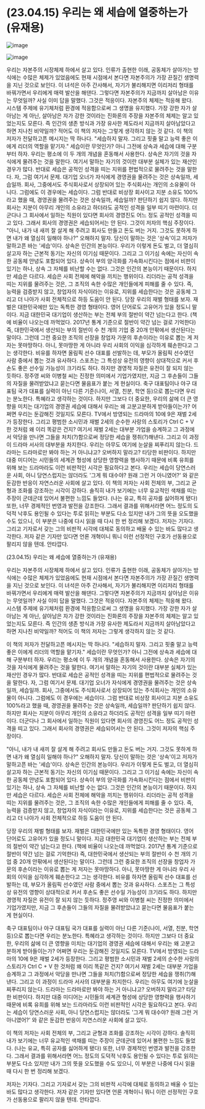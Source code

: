# (23.04.15) 우리는 왜 세습에 열중하는가 (유재용)

![image](https://postfiles.pstatic.net/MjAyNTA0MDRfMjg3/MDAxNzQzNzYxMDUwNzk5.55JUmGEluXavZIsk9NFnQ7qufgBT-DdIuYWHSWN9yfUg.0I54IrQi5Jh8--tzJVokwmaoiRNwCEgWFZtmAmPbKVAg.PNG/image.png?type=w773)

![image](https://postfiles.pstatic.net/MjAyNTA0MDRfMjg3/MDAxNzQzNzYxMDUwNzk5.55JUmGEluXavZIsk9NFnQ7qufgBT-DdIuYWHSWN9yfUg.0I54IrQi5Jh8--tzJVokwmaoiRNwCEgWFZtmAmPbKVAg.PNG/image.png?type=w773)

우리는 자본주의 시장체제 하에서 살고 있다. 인류가 출현한 이래, 공동체가 살아가는 방식에는 수많은 체제가 있었음에도 현재 시점에서 본다면 자본주의가 가장 끈질긴 생명력을 지닌 것으로 보인다. 이 녀석은 아주 간사해서, 자기가 불리해지면 이리저리 형태를 바꿔가면서 우리에게 매력 발산을 해댄다. 그렇다면 자본주의가 지금까지 살아남은 이유는 무엇일까? 사실 이미 답을 말했다. 그것은 적응이다. 자본주의 체제는 적응해 왔다. 시스템 주제에 유기체처럼 환경에 적응함으로써 그 생명을 유지했다. 가장 강한 자가 살아남는 게 아닌, 살아남은 자가 강한 것이라는 진화론의 주장을 자본주의 체제는 알고 있었는지도 모른다. 즉 인간의 생존 방식과 가장 유사한 제도라서 지금까지 살아남았다고 하면 지나친 비약일까? 적어도 이 책의 저자는 그렇게 생각하지 않는 것 같다.
이 책의 저자가 전달하고픈 메시지는 딱 하나다. "세습하지 말자. 그리고 핏줄 말고 능력 좋은 이에게 리더의 역할을 맡기자." 세습이란 무엇인가? 아니 그전에 상속과 세습에 대해 구분부터 하자. 우리는 평소에 이 두 개의 개념을 혼동해서 사용한다. 상속은 자기의 것을 자식에게 물려주는 것을 말한다. 여기서 말하는 자기의 것이란 대부분 실체가 있는 재산인 경우가 많다. 반대로 세습은 공적인 성격을 띠는 지위를 편법적으로 물려주는 것을 말한다. 자, 그럼 여기서 문제. 대기업 오너가 자식에게 경영권을 물려주는 것은 상속일까, 세습일까. 회사, 그중에서도 주식회사로서 상장되어 있는 주식회사는 개인의 소유물이 아니다. 그럼에도 이 경우에는 세습이다. 그럼 반대로 비상장 회사이고 지분 소유도 100%라고 했을 때, 경영권을 물려주는 것은 상속일까, 세습일까? 판단하기 쉽지 않다. 하지만 회사는 지분이 아무리 개인의 소유라고 하더라도 공적인 성격을 일부 띠기 마련이다. 더군다나 그 회사에서 일하는 직원이 있다면 회사의 경영진도 어느 정도 공적인 성격을 띠고 있다. 그래서 회사의 경영권은 세습되어서는 안 된다. 그것이 저자의 핵심 주장이다.
"아니, 내가 내 새끼 잘 살게 해 주려고 회사도 만들고 돈도 버는 거지. 그것도 못하게 하면 내가 왜 열심히 일해야 하나?" 오해하지 말자. 당신이 말하는 것은 '상속'이고 저자가 말하고픈 바는 '세습'이다. 상속은 인간의 본능이다. 우리가 이렇게 돈도 벌고, 더 열심히 살고자 하는 근본적 동기는 자신의 이기심 때문이다. 그리고 그 이기심 속에는 자신이 속한 공동체 안녕도 포함되어 있다. 상속이 부의 양극화를 가속화시킨다는 점에서 비판이 있기는 하나, 상속 그 자체를 비난할 수는 없다. 그것은 인간의 본능이기 때문이다. 하지만 세습은 다르다. 세습은 사회 전체에 해악을 끼치는 행위이다. 리더라는 공적 성격을 띠는 지위를 물려주는 것은, 그 조직의 속한 수많은 개인들에게 피해를 줄 수 있다. 즉, 능력을 검증받지 않고, 창업자의 자식이라는 이유로, 지위를 세습한다는 것은 공동체 그리고 더 나아가 사회 전체적으로 하등 도움이 안 된다.
당장 우리의 재벌 형태를 보자. 재벌은 대한민국에만 있는 독특한 경영 형태이다. 영어 단어로도 고유어가 있을 정도니 말이다. 지금 대한민국 대기업이 생산하는 부는 전체 부의 절반이 약간 넘는다고 한다. (책에 비율이 나오는데 까먹었다. 2017년 통계 기준으로 절반이 약간 넘는 걸로 기억한다) 즉, 대한민국에서 생산되는 부의 절반이 수 천 개의 기업 중 20개 안팎에서 생산된다는 말이다. 그런데 그런 중요한 조직의 선장을 창업자 가문의 후손이라는 이유로 뽑는 게 저자는 못마땅하다. 아니, 못마땅한 게 아니라 우리 사회의 이익을 심각하게 훼손한다고 그는 생각한다. 비유를 하자면 올림픽 선수 대표를 선발하는 데, 부모가 올림픽 선수였던 사람 중에서 뽑는 것과 유사하다. 스포츠는 그 특성상 유전의 영향이 상대적으로 커서 후손도 좋은 선수일 가능성이 크기라도 하다. 하지만 경영적 자질은 유전이 잘 되지 않는 듯하다. 정주영 씨와 이병철 씨는 진정한 의미에서 기업가였지만, 지금 그 후손들이 그들의 자질을 물려받았냐고 묻는다면 물음표가 붙는 게 현실이다.
축구 대표팀이나 야구 대표팀 국가 대표를 실력이 아닌 다른 기준(나이, 서열, 친분, 학연 등)으로 뽑는다면 우리는 분노한다. 특혜라고 생각하는 것이다. 하지만 그보다 더 중요한, 우리의 삶에 더 큰 영향을 미치는 대기업의 경영권 세습에 대해서 우리는 왜 고분고분하게 받아들이는가? 어쩌면 우리는 둔감해진 것일지도 모른다. TV에서 방영되는 드라마의 10에 9은 재벌 2세가 등장한다. 그리고 평범한 소시민과 재벌 2세의 순수한 사랑의 스토리가 Ctrl C + V 한 것처럼 왜 이리 똑같은 건지? 여기서 재벌 2세는 대부분 가업을 승계하고 그 과정에서 악당을 만나면 그들을 처치(?)함으로써 정당한 세습을 쟁취(?)해낸다. 그리고 이 과정이 드라마 서사의 대부분을 차지한다. 우리는 아무도 여기에 눈살을 찌푸리지 않는다. 드라마는 드라마로만 봐야 하는 거 아니냐고? 오버하지 말라고? 타당한 비판이다. 하지만 대중 미디어는 시민들의 세계관 형성에 상당한 영향력을 행사하기 때문에 비록 유희를 위해 보는 드라마라도 이런 비판적인 시각은 필요하다고 본다. 우리는 세습이 당연스러운 사회, 아니 당연스럽지는 않더라도 '그게 뭐 대수야? 원래 그런 거 아니였어?' 와 같은 둔감한 반응이 자연스러운 사회에 살고 있다.
이 책의 저자는 사회 전체의 부, 그리고 균형과 조화를 강조하는 시각이 강하다. 솔직히 내가 보기에는 너무 유교적인 색채를 띠는 주장이 군데군데 있어서 불편한 느낌도 들었다. (나는 유교, 특히 공자를 싫어하게 됐다) 또한, 너무 경제적인 번영과 발전을 강조한다. 그래서 결과를 위해서라면 어느 정도의 도덕적 낙후도 용인될 수 있다는 투로 읽히는 부분도 다소 있지만 내가 그의 뜻을 오도했을 수도 있으니, 이 부분은 나중에 다시 읽을 때 다시 한 번 정리해 보겠다.
저자는 기자다. 그리고 기자로서 갖는 그의 비판적 시각에 대체로 동의하고 배울 수 있는 바도 많다고 생각한다. 저자 같은 기자만 있다면 언론 개혁이니 뭐니 이런 선정적인 구호가 선동용으로 팔리지 않을 텐데. 안타깝다.

(23.04.15) 우리는 왜 세습에 열중하는가 (유재용)

우리는 자본주의 시장체제 하에서 살고 있다. 인류가 출현한 이래, 공동체가 살아가는 방식에는 수많은 체제가 있었음에도 현재 시점에서 본다면 자본주의가 가장 끈질긴 생명력을 지닌 것으로 보인다. 이 녀석은 아주 간사해서, 자기가 불리해지면 이리저리 형태를 바꿔가면서 우리에게 매력 발산을 해댄다. 그렇다면 자본주의가 지금까지 살아남은 이유는 무엇일까? 사실 이미 답을 말했다. 그것은 적응이다. 자본주의 체제는 적응해 왔다. 시스템 주제에 유기체처럼 환경에 적응함으로써 그 생명을 유지했다. 가장 강한 자가 살아남는 게 아닌, 살아남은 자가 강한 것이라는 진화론의 주장을 자본주의 체제는 알고 있었는지도 모른다. 즉 인간의 생존 방식과 가장 유사한 제도라서 지금까지 살아남았다고 하면 지나친 비약일까? 적어도 이 책의 저자는 그렇게 생각하지 않는 것 같다.

이 책의 저자가 전달하고픈 메시지는 딱 하나다. "세습하지 말자. 그리고 핏줄 말고 능력 좋은 이에게 리더의 역할을 맡기자." 세습이란 무엇인가? 아니 그전에 상속과 세습에 대해 구분부터 하자. 우리는 평소에 이 두 개의 개념을 혼동해서 사용한다. 상속은 자기의 것을 자식에게 물려주는 것을 말한다. 여기서 말하는 자기의 것이란 대부분 실체가 있는 재산인 경우가 많다. 반대로 세습은 공적인 성격을 띠는 지위를 편법적으로 물려주는 것을 말한다. 자, 그럼 여기서 문제. 대기업 오너가 자식에게 경영권을 물려주는 것은 상속일까, 세습일까. 회사, 그중에서도 주식회사로서 상장되어 있는 주식회사는 개인의 소유물이 아니다. 그럼에도 이 경우에는 세습이다. 그럼 반대로 비상장 회사이고 지분 소유도 100%라고 했을 때, 경영권을 물려주는 것은 상속일까, 세습일까? 판단하기 쉽지 않다. 하지만 회사는 지분이 아무리 개인의 소유라고 하더라도 공적인 성격을 일부 띠기 마련이다. 더군다나 그 회사에서 일하는 직원이 있다면 회사의 경영진도 어느 정도 공적인 성격을 띠고 있다. 그래서 회사의 경영권은 세습되어서는 안 된다. 그것이 저자의 핵심 주장이다.

"아니, 내가 내 새끼 잘 살게 해 주려고 회사도 만들고 돈도 버는 거지. 그것도 못하게 하면 내가 왜 열심히 일해야 하나?" 오해하지 말자. 당신이 말하는 것은 '상속'이고 저자가 말하고픈 바는 '세습'이다. 상속은 인간의 본능이다. 우리가 이렇게 돈도 벌고, 더 열심히 살고자 하는 근본적 동기는 자신의 이기심 때문이다. 그리고 그 이기심 속에는 자신이 속한 공동체 안녕도 포함되어 있다. 상속이 부의 양극화를 가속화시킨다는 점에서 비판이 있기는 하나, 상속 그 자체를 비난할 수는 없다. 그것은 인간의 본능이기 때문이다. 하지만 세습은 다르다. 세습은 사회 전체에 해악을 끼치는 행위이다. 리더라는 공적 성격을 띠는 지위를 물려주는 것은, 그 조직의 속한 수많은 개인들에게 피해를 줄 수 있다. 즉, 능력을 검증받지 않고, 창업자의 자식이라는 이유로, 지위를 세습한다는 것은 공동체 그리고 더 나아가 사회 전체적으로 하등 도움이 안 된다.

당장 우리의 재벌 형태를 보자. 재벌은 대한민국에만 있는 독특한 경영 형태이다. 영어 단어로도 고유어가 있을 정도니 말이다. 지금 대한민국 대기업이 생산하는 부는 전체 부의 절반이 약간 넘는다고 한다. (책에 비율이 나오는데 까먹었다. 2017년 통계 기준으로 절반이 약간 넘는 걸로 기억한다) 즉, 대한민국에서 생산되는 부의 절반이 수 천 개의 기업 중 20개 안팎에서 생산된다는 말이다. 그런데 그런 중요한 조직의 선장을 창업자 가문의 후손이라는 이유로 뽑는 게 저자는 못마땅하다. 아니, 못마땅한 게 아니라 우리 사회의 이익을 심각하게 훼손한다고 그는 생각한다. 비유를 하자면 올림픽 선수 대표를 선발하는 데, 부모가 올림픽 선수였던 사람 중에서 뽑는 것과 유사하다. 스포츠는 그 특성상 유전의 영향이 상대적으로 커서 후손도 좋은 선수일 가능성이 크기라도 하다. 하지만 경영적 자질은 유전이 잘 되지 않는 듯하다. 정주영 씨와 이병철 씨는 진정한 의미에서 기업가였지만, 지금 그 후손들이 그들의 자질을 물려받았냐고 묻는다면 물음표가 붙는 게 현실이다.

축구 대표팀이나 야구 대표팀 국가 대표를 실력이 아닌 다른 기준(나이, 서열, 친분, 학연 등)으로 뽑는다면 우리는 분노한다. 특혜라고 생각하는 것이다. 하지만 그보다 더 중요한, 우리의 삶에 더 큰 영향을 미치는 대기업의 경영권 세습에 대해서 우리는 왜 고분고분하게 받아들이는가? 어쩌면 우리는 둔감해진 것일지도 모른다. TV에서 방영되는 드라마의 10에 9은 재벌 2세가 등장한다. 그리고 평범한 소시민과 재벌 2세의 순수한 사랑의 스토리가 Ctrl C + V 한 것처럼 왜 이리 똑같은 건지? 여기서 재벌 2세는 대부분 가업을 승계하고 그 과정에서 악당을 만나면 그들을 처치(?)함으로써 정당한 세습을 쟁취(?)해낸다. 그리고 이 과정이 드라마 서사의 대부분을 차지한다. 우리는 아무도 여기에 눈살을 찌푸리지 않는다. 드라마는 드라마로만 봐야 하는 거 아니냐고? 오버하지 말라고? 타당한 비판이다. 하지만 대중 미디어는 시민들의 세계관 형성에 상당한 영향력을 행사하기 때문에 비록 유희를 위해 보는 드라마라도 이런 비판적인 시각은 필요하다고 본다. 우리는 세습이 당연스러운 사회, 아니 당연스럽지는 않더라도 '그게 뭐 대수야? 원래 그런 거 아니였어?' 와 같은 둔감한 반응이 자연스러운 사회에 살고 있다.

이 책의 저자는 사회 전체의 부, 그리고 균형과 조화를 강조하는 시각이 강하다. 솔직히 내가 보기에는 너무 유교적인 색채를 띠는 주장이 군데군데 있어서 불편한 느낌도 들었다. (나는 유교, 특히 공자를 싫어하게 됐다) 또한, 너무 경제적인 번영과 발전을 강조한다. 그래서 결과를 위해서라면 어느 정도의 도덕적 낙후도 용인될 수 있다는 투로 읽히는 부분도 다소 있지만 내가 그의 뜻을 오도했을 수도 있으니, 이 부분은 나중에 다시 읽을 때 다시 한 번 정리해 보겠다.

저자는 기자다. 그리고 기자로서 갖는 그의 비판적 시각에 대체로 동의하고 배울 수 있는 바도 많다고 생각한다. 저자 같은 기자만 있다면 언론 개혁이니 뭐니 이런 선정적인 구호가 선동용으로 팔리지 않을 텐데. 안타깝다.

